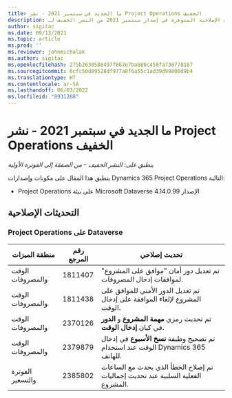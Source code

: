 ```yaml
---
title: ما الجديد في سبتمبر 2021 - نشر Project Operations الخفيف
description: يوفر هذا المقال معلومات حول التحديثات الإصلاحية المتوفرة في إصدار سبتمبر 2021 من النشر الخفيف لـ Project Operations.
author: sigitac
ms.date: 09/13/2021
ms.topic: article
ms.prod: ''
ms.reviewer: johnmichalak
ms.author: sigitac
ms.openlocfilehash: 275b2630588497f867e7ba886c458fa738778187
ms.sourcegitcommit: 6cfc50d89528df977a8f6a55c1ad39d99800d9b4
ms.translationtype: HT
ms.contentlocale: ar-SA
ms.lasthandoff: 06/03/2022
ms.locfileid: "8931268"
---
```

# <a name="whats-new-september-2021---project-operations-lite-deployment"></a>ما الجديد في سبتمبر 2021 - نشر Project Operations الخفيف

_ينطبق على: النشر الخفيف – من الصفقة إلى الفوترة الأولية_

ينطبق هذا المقال على مكونات وإصدارات Dynamics 365 Project Operations التالية:

  - Project Operations على بيئة Microsoft Dataverse الإصدار 4.14.0.99


## <a name="quality-updates"></a>التحديثات الإصلاحية

### <a name="project-operations-on-dataverse"></a>Project Operations على Dataverse


| **منطقة الميزات** | **رقم المرجع** | **تحديث إصلاحي** |
| --- | --- | --- |
| الوقت والمصروفات | 1811407 | تم تعديل دور أمان "موافق على المشروع" لموافقات إدخال المصروفات. |
| الوقت والمصروفات | 1811438 | تم تعديل الدور الأمني للموافق على المشروع لإلغاء الموافقة على إدخال الوقت. |
| الوقت والمصروفات | 2370126 | تم تحديث رمزي **مهمة المشروع** و **الدور** في كيان **إدخال الوقت**. |
| الوقت والمصروفات | 2379879 | تم تصحيح وظيفة **نسخ الأسبوع** في إدخال الوقت عند استخدام Dynamics 365 للهاتف. |
| الفوترة والتسعير | 2385802 | تم إصلاح الخطأ الذي يحدث مع الساعات الفعلية السلبية عند تحديث إجماليات المشروع.|
